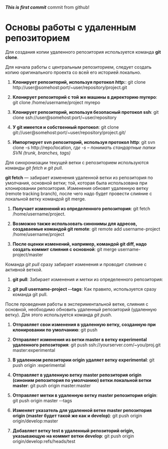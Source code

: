 ***This is first commit***
commit from github!

# **Основы работы с удаленным репозиторием**

Для создания копии удаленного репозитория используется команда **git clone**.

Для начала работы с центральным репозиторием, следует создать копию оригинального проекта со всей его историей локально.

1. __Клонирует репозиторий, используя протокол *http:*__: git clone http://user@somehost:port/~user/repository/project.git

2. **Клонирует репозиторий с той же машины в директорию myrepo**: git clone /home/username/project myrepo

3. **Клонирует репозиторий, используя безопасный протокол ssh**: git clone ssh://user@somehost:port/~user/repository

4. **У git имеется и собственный протокол**: git clone git://user@somehost:port/~user/repository/project.git/

5. **Импортирует svn репозиторий, используя протокол http**: git svn clone -s http://repo/location, *где -s – понимать стандартные папки SVN (trunk, branches, tags)*

Для синхронизации текущей ветки с репозиторием используются команды *git fetch* и *git pull*.

**git fetch** — забирает изменения удаленной ветки из репозитория по умолчания, основной ветки; той, которая была использована при клонировании репозитория. Изменения обновят удаленную ветку (remote tracking branch), после чего надо будет провести слияние с локальной ветку командой git merge.

1. **Получает изменений из определенного репозитория**: git fetch /home/username/project.

2. **Возможно также использовать синонимы для адресов, создаваемые командой git remote**: git remote add username-project /home/username/project

3. **После оценки изменений, например, командой git diff, надо создать коммит слияния с основной**: git merge username-project/master

Команда *git pull* сразу забирает изменения и проводит слияние с активной веткой.

1. **git pull**: Забирает изменения и метки из определенного репозитория:

2. **git pull username-project --tags**: Как правило, используется сразу команда git pull.

После проведения работы в экспериментальной ветке, слияния с основной, необходимо обновить удаленный репозиторий (удаленную ветку). Для этого используется команда *git push*.

1. **Отправляет свои изменения в удаленную ветку, созданную при клонировании по умолчанию**: git push

2. **Отправляет изменения из ветки master в ветку experimental удаленного репозитория**: git push ssh://yourserver.com/~you/proj.git master:experimental

3. **В удаленном репозитории origin удаляет ветку experimental**: git push origin :experimental

4. **Отправляет в удаленную ветку master репозитория origin (синоним репозитория по умолчанию) ветки локальной ветки master**: git push origin master:master

5. **Отправляет метки в удаленную ветку master репозитория origin**: git push origin master --tags

6. **Изменяет указатель для удаленной ветке master репозитория origin (master будет такой же как и develop)**: git push origin origin/develop:master

7. **Добавляет ветку test в удаленный репозиторий origin, указывающую на коммит ветки develop**: git push origin origin/develop:refs/heads/test
